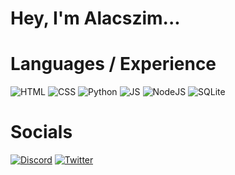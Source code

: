 # Hey, I'm Alacszim...


# Languages / Experience
![HTML](https://img.shields.io/badge/HTML5-E34F26?style=for-the-badge&logo=html5&logoColor=white)
![CSS](https://img.shields.io/badge/CSS3-1572B6?style=for-the-badge&logo=css3&logoColor=white)
![Python](https://img.shields.io/badge/Python-3776AB?style=for-the-badge&logo=python&logoColor=white)
![JS](https://img.shields.io/badge/JavaScript-F7DF1E?style=for-the-badge&logo=javascript&logoColor=black)
![NodeJS](https://img.shields.io/badge/Node.js-43853D?style=for-the-badge&logo=node.js&logoColor=white)
![SQLite](https://img.shields.io/badge/MySQL-00000F?style=for-the-badge&logo=mysql&logoColor=white)

# Socials
<a href="https://discord.gg/MJEJUn6ZPn">![Discord](https://img.shields.io/badge/Discord-7289DA?style=for-the-badge&logo=discord&logoColor=white)</a>
<a href="https://twitter.com/alacszim">![Twitter](https://img.shields.io/static/v1?style=for-the-badge&message=Twitter&color=1DA1F2&logo=Twitter&logoColor=FFFFFF)</a>
